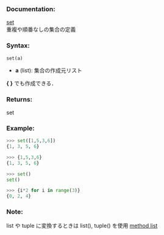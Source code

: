 ### Documentation:

[set](https://docs.python.org/ja/3/library/functions.html#func-set)  
重複や順番なしの集合の定義

### Syntax:

```set(a)```  

- **a** (list): 集合の作成元リスト

**{ }** でも作成できる．

### Returns:

set

### Example: 

```python
>>> set([1,5,3,6])
{1, 3, 5, 6}

>>> {1,5,3,6}
{1, 3, 5, 6}

>>> set()
set()

>>> {i*2 for i in range(3)}
{0, 2, 4}
```

### Note:
list や tuple に変換するときは list(), tuple() を使用
[method list](https://docs.python.org/3.8/library/stdtypes.html#set-types-set-frozenset)